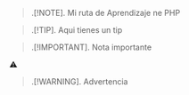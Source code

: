 > .[!NOTE].
> Mi ruta de Aprendizaje ne PHP

> .[!TIP].
> Aqui tienes un tip

> .[!IMPORTANT].
> Nota importante

 :warning:
> .[!WARNING].
> Advertencia 
